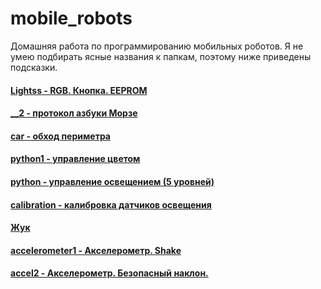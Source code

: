# mobile_robots
Домашняя работа по программированию мобильных роботов. Я не умею подбирать ясные названия к папкам, поэтому ниже приведены подсказки.

#### [Lightss - RGB. Кнопка. EEPROM](https://github.com/tokelau/mobile_robots/tree/master/Lightss)
#### [__2 - протокол азбуки Морзе](https://github.com/tokelau/mobile_robots/tree/master/_2)
#### [car - обход периметра](https://github.com/tokelau/mobile_robots/tree/master/car)
#### [python1 - управление цветом](https://github.com/tokelau/mobile_robots/tree/master/python1)
#### [python - управление освещением (5 уровней)](https://github.com/tokelau/mobile_robots/tree/master/python)
#### [calibration - калибровка датчиков освещения](https://github.com/tokelau/mobile_robots/tree/master/calibration)
#### [Жук](https://github.com/tokelau/mobile_robots/tree/master/Source)
#### [accelerometer1 - Акселерометр. Shake](https://github.com/tokelau/mobile_robots/tree/master/accelerometer1)
#### [accel2 - Акселерометр. Безопасный наклон.](https://github.com/tokelau/mobile_robots/tree/master/accel2)
